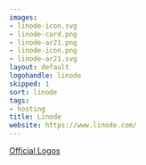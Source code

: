 ```yaml
---
images:
- linode-icon.svg
- linode-card.png
- linode-ar21.png
- linode-icon.png
- linode-ar21.svg
layout: default
logohandle: linode
skipped: 1
sort: linode
tags:
- hosting
title: Linode
website: https://www.linode.com/
---
```


[Official Logos](https://www.linode.com/logos)
